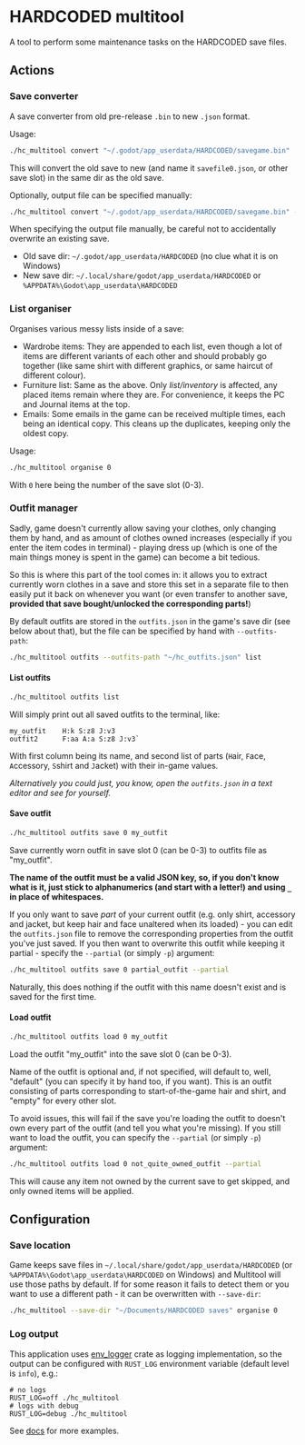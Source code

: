 # HARDCODED multitool

A tool to perform some maintenance tasks on the HARDCODED save files.

## Actions

### Save converter

A save converter from old pre-release `.bin` to new `.json` format.

Usage:

```sh
./hc_multitool convert "~/.godot/app_userdata/HARDCODED/savegame.bin"
```

This will convert the old save to new (and name it `savefile0.json`, or other save slot) in the same dir as the old save.

Optionally, output file can be specified manually:

```sh
./hc_multitool convert "~/.godot/app_userdata/HARDCODED/savegame.bin" -o "~/.local/share/godot/app_userdata/HARDCODED/savefile0-new.json"
```

When specifying the output file manually, be careful not to accidentally overwrite an existing save.

- Old save dir: `~/.godot/app_userdata/HARDCODED` (no clue what it is on Windows)
- New save dir: `~/.local/share/godot/app_userdata/HARDCODED` or `%APPDATA%\Godot\app_userdata\HARDCODED`

### List organiser

Organises various messy lists inside of a save:

- Wardrobe items: They are appended to each list, even though a lot of items are different variants of each other
and should probably go together (like same shirt with different graphics, or same haircut of different colour).
- Furniture list: Same as the above. Only *list/inventory* is affected, any placed items remain where they are.
For convenience, it keeps the PC and Journal items at the top.
- Emails: Some emails in the game can be received multiple times, each being an identical copy.
This cleans up the duplicates, keeping only the oldest copy.

Usage:

```sh
./hc_multitool organise 0
```

With `0` here being the number of the save slot (0-3).

### Outfit manager

Sadly, game doesn't currently allow saving your clothes, only changing them by hand, and as amount of clothes owned increases
(especially if you enter the item codes in terminal) - playing dress up (which is one of the main things money is spent in the game)
can become a bit tedious.

So this is where this part of the tool comes in: it allows you to extract currently worn clothes in a save and store this set in a separate file
to  then easily put it back on whenever you want (or even transfer to another save, **provided that save bought/unlocked the corresponding parts!**)

By default outfits are stored in the `outfits.json` in the game's save dir (see below about that),
but the file can be specified by hand with `--outfits-path`:

```sh
./hc_multitool outfits --outfits-path "~/hc_outfits.json" list
```

#### List outfits

```sh
./hc_multitool outfits list
```

Will simply print out all saved outfits to the terminal, like:

```
my_outfit    H:k S:z8 J:v3
outfit2      F:aa A:a S:z8 J:v3`

```

With first column being its name, and second list of parts (`H`air, `F`ace, `A`ccessory, `S`shirt and `J`acket) with their in-game values.

*Alternatively you could just, you know, open the `outfits.json` in a text editor and see for yourself.*

#### Save outfit

```sh
./hc_multitool outfits save 0 my_outfit
```

Save currently worn outfit in save slot 0 (can be 0-3) to outfits file as "my_outfit".

**The name of the outfit must be a valid JSON key, so, if you don't know what is it, just stick to alphanumerics (and start with a letter!) and using `_` in place of whitespaces.**

If you only want to save *part* of your current outfit (e.g. only shirt, accessory and jacket, but keep hair and face unaltered
when its loaded) - you can edit the `outfits.json` file to remove the corresponding properties from the outfit you've just saved.
If you then want to overwrite this outfit while keeping it partial - specify the `--partial` (or simply `-p`) argument:

```sh
./hc_multitool outfits save 0 partial_outfit --partial
```

Naturally, this does nothing if the outfit with this name doesn't exist and is saved for the first time.

#### Load outfit

```sh
./hc_multitool outfits load 0 my_outfit
```

Load the outfit "my_outfit" into the save slot 0 (can be 0-3).

Name of the outfit is optional and, if not specified, will default to, well, "default" (you can specify it by hand too, if you want).
This is an outfit consisting of parts corresponding to start-of-the-game hair and shirt, and "empty" for every other slot.

To avoid issues, this will fail if the save you're loading the outfit to doesn't own every part of the outfit (and tell you what you're missing).
If you still want to load the outfit, you can specify the `--partial` (or simply `-p`) argument:

```sh
./hc_multitool outfits load 0 not_quite_owned_outfit --partial
```

This will cause any item not owned by the current save to get skipped, and only owned items will be applied.

## Configuration

### Save location

Game keeps save files in `~/.local/share/godot/app_userdata/HARDCODED` (or `%APPDATA%\Godot\app_userdata\HARDCODED` on Windows)
and Multitool will use those paths by default. If for some reason it fails to detect them or you want to use a different path -
it can be overwritten with `--save-dir`:

```sh
./hc_multitool --save-dir "~/Documents/HARDCODED saves" organise 0
```

### Log output

This application uses [env_logger](https://crates.io/crates/env_logger) crate as logging implementation,
so the output can be configured with `RUST_LOG` environment variable (default level is `info`), e.g.:

```
# no logs
RUST_LOG=off ./hc_multitool
# logs with debug
RUST_LOG=debug ./hc_multitool
```

See [docs](https://docs.rs/env_logger/0.11.5/env_logger/#enabling-logging) for more examples.
